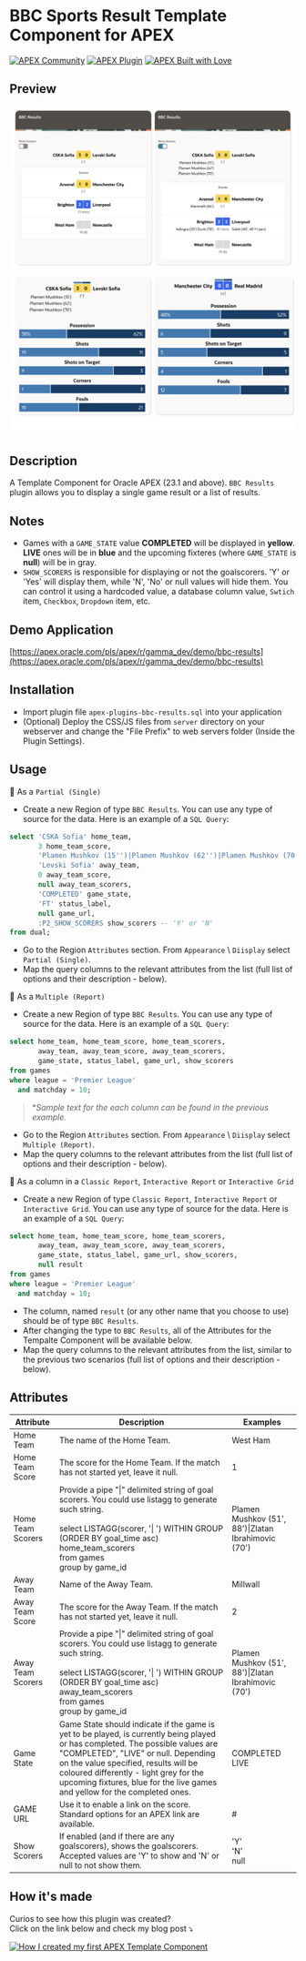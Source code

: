 # BBC Sports Result Template Component for APEX
[![APEX Community](https://cdn.rawgit.com/Dani3lSun/apex-github-badges/78c5adbe/badges/apex-community-badge.svg)](https://apex.oracle.com/pls/apex/r/gamma_dev/demo/) [![APEX Plugin](https://cdn.rawgit.com/Dani3lSun/apex-github-badges/b7e95341/badges/apex-plugin-badge.svg)](https://apex.oracle.com/pls/apex/r/gamma_dev/demo/)
[![APEX Built with Love](https://cdn.rawgit.com/Dani3lSun/apex-github-badges/7919f913/badges/apex-love-badge.svg)](https://apex.oracle.com/pls/apex/r/gamma_dev/demo/)

## Preview
[![BBC Sports Result Template Component for APEX](https://raw.githubusercontent.com/plamen9/apex-plugins-bbc-results/main/demo_1.png)](https://raw.githubusercontent.com/plamen9/apex-plugins-bbc-results/main/demo_1.png)
[![BBC Sports Result Template Component for APEX](https://raw.githubusercontent.com/plamen9/apex-plugins-bbc-results/main/demo_2.png)](https://raw.githubusercontent.com/plamen9/apex-plugins-bbc-results/main/demo_2.png)

## Description
A Template Component for Oracle APEX (23.1 and above). `BBC Results` plugin allows you to display a single game result or a list of results.

## Notes
- Games with a `GAME_STATE` value **COMPLETED** will be displayed in **yellow**. **LIVE** ones will be in **blue** and the upcoming fixteres (where `GAME_STATE` is **null**) will be in gray.
- `SHOW_SCORERS` is responsible for displaying or not the goalscorers. 'Y' or 'Yes' will display them, while 'N', 'No' or null values will hide them. You can control it using a hardcoded value, a database column value, `Swtich` item, `Checkbox`, `Dropdown` item, etc.

## Demo Application
[https://apex.oracle.com/pls/apex/r/gamma_dev/demo/bbc-results](https://apex.oracle.com/pls/apex/r/gamma_dev/demo/bbc-results)

## Installation
- Import plugin file `apex-plugins-bbc-results.sql` into your application
- (Optional) Deploy the CSS/JS files from `server` directory on your webserver and change the "File Prefix" to web servers folder (Inside the Plugin Settings).

## Usage
🔸 As a `Partial (Single)`
- Create a new Region of type `BBC Results`. You can use any type of source for the data. Here is an example of a `SQL Query`:
```sql
select 'CSKA Sofia' home_team,
       3 home_team_score,
       'Plamen Mushkov (15'')|Plamen Mushkov (62'')|Plamen Mushkov (70'')' home_team_scorers,
       'Levski Sofia' away_team,
       0 away_team_score, 
       null away_team_scorers,
       'COMPLETED' game_state,
       'FT' status_label,
       null game_url, 
       :P2_SHOW_SCORERS show_scorers -- 'Y' or 'N'
from dual;
```
- Go to the Region `Attributes` section. From `Appearance` \ `Diisplay` select `Partial (Single)`.
- Map the query columns to the relevant attributes from the list (full list of options and their description - below).

🔸 As a `Multiple (Report)`
- Create a new Region of type `BBC Results`. You can use any type of source for the data. Here is an example of a `SQL Query`:
```sql
select home_team, home_team_score, home_team_scorers,
       away_team, away_team_score, away_team_scorers,
       game_state, status_label, game_url, show_scorers 
from games
where league = 'Premier League'
  and matchday = 10;
```
> **Sample text for the each column can be found in the previous example.*
- Go to the Region `Attributes` section. From `Appearance` \ `Diisplay` select `Multiple (Report)`.
- Map the query columns to the relevant attributes from the list (full list of options and their description - below).

🔸 As a column in a `Classic Report`, `Interactive Report` or `Interactive Grid`
- Create a new Region of type `Classic Report`, `Interactive Report` or `Interactive Grid`.  You can use any type of source for the data. Here is an example of a `SQL Query`:
```sql
select home_team, home_team_score, home_team_scorers,
       away_team, away_team_score, away_team_scorers,
       game_state, status_label, game_url, show_scorers,
       null result
from games
where league = 'Premier League'
  and matchday = 10;
```
- The column, named `result` (or any other name that you choose to use) should be of type `BBC Results`.
- After changing the type to `BBC Results`, all of the Attributes for the Tempalte Component will be available below.
- Map the query columns to the relevant attributes from the list, similar to the previous two scenarios (full list of options and their description - below).

## Attributes
| Attribute  | Description  | Examples |
|---|---|---|
| Home Team | The name of the Home Team. | West Ham |
| Home Team Score | The score for the Home Team. If the match has not started yet, leave it null. | 1 |
| Home Team Scorers | Provide a pipe "\|" delimited string of goal scorers. You could use listagg to generate such string. </br></br> select LISTAGG(scorer, '\| ') WITHIN GROUP (ORDER BY goal_time asc) home_team_scorers </br> from games </br> group by game_id | Plamen Mushkov (51', 88')\|Zlatan Ibrahimovic (70') |
| Away Team | Name of the Away Team. | Millwall |
| Away Team Score | The score for the Away Team. If the match has not started yet, leave it null. | 2 |
| Away Team Scorers | Provide a pipe "\|" delimited string of goal scorers. You could use listagg to generate such string. </br></br> select LISTAGG(scorer, '\| ') WITHIN GROUP (ORDER BY goal_time asc) away_team_scorers </br> from games </br> group by game_id | Plamen Mushkov (51', 88')\|Zlatan Ibrahimovic (70') |
| Game State | Game State should indicate if the game is yet to be played, is currently being played or has completed. The possible values are "COMPLETED", "LIVE" or null. Depending on the value specified, results will be coloured differently - light grey for the upcoming fixtures, blue for the live games and yellow for the completed ones. | COMPLETED </br> LIVE |
| GAME URL | Use it to enable a link on the score. Standard options for an APEX link are available. | # |
| Show Scorers | If enabled (and if there are any goalscorers), shows the goalscorers. Accepted values are 'Y' to show and 'N' or null to not show them. | 'Y' </br> 'N' </br> null |


## How it's made
Curios to see how this plugin was created? </br>
Click on the link below and check my blog post ⤵️

[![How I created my first APEX Template Component](https://cdn.hashnode.com/res/hashnode/image/upload/v1697047311278/3b0a2579-fb50-495d-9caa-1f642231de1b.png?w=600&h=315&fit=crop&crop=entropy&auto=compress,format&format=webp)](https://blog.apexapplab.dev/how-i-created-my-first-apex-template-component)


